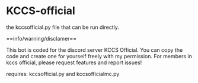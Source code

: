 # KCCS-official
the kccsofficial.py file that can be run directly.

==info/warning/disclamer==

This bot is coded for the discord server KCCS Official.
You can copy the code and create one for yourself freely with my permission.
For members in kccs official, please request features and report issues!

requires: kccsofficial.py and kccsofficialmc.py

